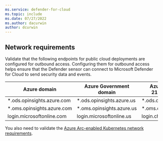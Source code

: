 ```yaml
---
ms.service: defender-for-cloud
ms.topic: include
ms.date: 07/27/2022
ms.author: dacurwin
author: dcurwin
---
```


## Network requirements

Validate that the following endpoints for public cloud deployments are configured for outbound access. Configuring them for outbound access helps ensure that the Defender sensor can connect to Microsoft Defender for Cloud to send security data and events.

| Azure domain  | Azure Government domain  | Azure operated by 21Vianet domain | Port |
| -------------------------- | -------------------------- | -------------------------- |---- |
| *.ods.opinsights.azure.com | *.ods.opinsights.azure.us | *.ods.opinsights.azure.cn  | 443  |
| *.oms.opinsights.azure.com | *.oms.opinsights.azure.us | *.oms.opinsights.azure.cn | 443 |
| login.microsoftonline.com  | login.microsoftonline.us | login.chinacloudapi.cn  | 443  |

You also need to validate the [Azure Arc-enabled Kubernetes network requirements](/azure/azure-arc/kubernetes/network-requirements).
